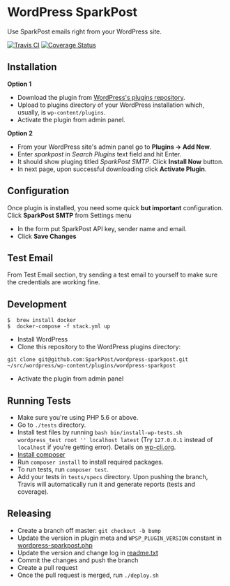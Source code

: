 # WordPress SparkPost

Use SparkPost emails right from your WordPress site.

[![Travis CI](https://travis-ci.org/SparkPost/wordpress-sparkpost.svg?branch=master)](https://travis-ci.org/SparkPost/wordpress-sparkpost) [![Coverage Status](https://coveralls.io/repos/github/SparkPost/wordpress-sparkpost/badge.svg)](https://coveralls.io/github/SparkPost/wordpress-sparkpost)

## Installation

**Option 1**

- Download the plugin from [WordPress's plugins repository](https://wordpress.org/plugins/sparkpost/).
- Upload to plugins directory of your WordPress installation which, usually, is `wp-content/plugins`.
- Activate the plugin from admin panel.

**Option 2**

- From your WordPress site's admin panel go to **Plugins -> Add New**.
- Enter _sparkpost_ in _Search Plugins_ text field and hit Enter.
- It should show pluging titled _SparkPost SMTP_. Click **Install Now** button.
- In next page, upon successful downloading click **Activate Plugin**.

## Configuration

Once plugin is installed, you need some quick **but important** configuration. Click **SparkPost SMTP** from Settings menu

- In the form put SparkPost API key, sender name and email.
- Click **Save Changes**

## Test Email

From Test Email section, try sending a test email to yourself to make sure the credentials are working fine.

## Development

```
$  brew install docker
$  docker-compose -f stack.yml up
```

- Install WordPress
- Clone this repository to the WordPress plugins directory:

```
git clone git@github.com:SparkPost/wordpress-sparkpost.git ~/src/wordpress/wp-content/plugins/wordpress-sparkpost
```

- Activate the plugin from admin panel

## Running Tests

- Make sure you're using PHP 5.6 or above.
- Go to `./tests` directory.
- Install test files by running `bash bin/install-wp-tests.sh wordpress_test root '' localhost latest` (Try `127.0.0.1` instead of `localhost` if you're getting error). Details on [wp-cli.org](http://wp-cli.org/docs/plugin-unit-tests/).
- [Install composer](https://getcomposer.org/doc/00-intro.md)
- Run `composer install` to install required packages.
- To run tests, run `composer test`.
- Add your tests in `tests/specs` directory. Upon pushing the branch, Travis will automatically run it and generate reports (tests and coverage).

## Releasing

- Create a branch off master: `git checkout -b bump`
- Update the version in plugin meta and `WPSP_PLUGIN_VERSION` constant in [wordpress-sparkpost.php](wordpress-sparkpost.php)
- Update the version and change log in [readme.txt](readme.txt)
- Commit the changes and push the branch
- Create a pull request
- Once the pull request is merged, run `./deploy.sh`
